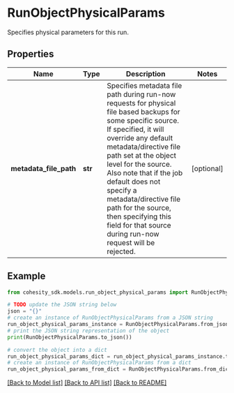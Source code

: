 # RunObjectPhysicalParams

Specifies physical parameters for this run.

## Properties

Name | Type | Description | Notes
------------ | ------------- | ------------- | -------------
**metadata_file_path** | **str** | Specifies metadata file path during run-now requests for physical file based backups for some specific source. If specified, it will override any default metadata/directive file path set at the object level for the source. Also note that if the job default does not specify a metadata/directive file path for the source, then specifying this field for that source during run-now request will be rejected. | [optional] 

## Example

```python
from cohesity_sdk.models.run_object_physical_params import RunObjectPhysicalParams

# TODO update the JSON string below
json = "{}"
# create an instance of RunObjectPhysicalParams from a JSON string
run_object_physical_params_instance = RunObjectPhysicalParams.from_json(json)
# print the JSON string representation of the object
print(RunObjectPhysicalParams.to_json())

# convert the object into a dict
run_object_physical_params_dict = run_object_physical_params_instance.to_dict()
# create an instance of RunObjectPhysicalParams from a dict
run_object_physical_params_from_dict = RunObjectPhysicalParams.from_dict(run_object_physical_params_dict)
```
[[Back to Model list]](../README.md#documentation-for-models) [[Back to API list]](../README.md#documentation-for-api-endpoints) [[Back to README]](../README.md)


